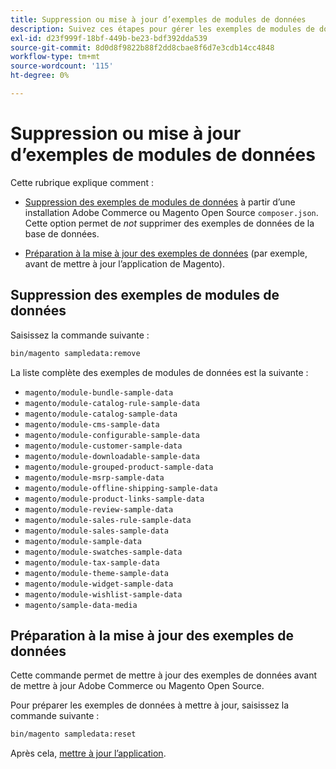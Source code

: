 ```yaml
---
title: Suppression ou mise à jour d’exemples de modules de données
description: Suivez ces étapes pour gérer les exemples de modules de données Adobe Commerce.
exl-id: d23f999f-18bf-449b-be23-bdf392dda539
source-git-commit: 8d0d8f9822b88f2dd8cbae8f6d7e3cdb14cc4848
workflow-type: tm+mt
source-wordcount: '115'
ht-degree: 0%

---
```


# Suppression ou mise à jour d’exemples de modules de données

Cette rubrique explique comment :

* [Suppression des exemples de modules de données](#remove-sample-data-modules) à partir d’une installation Adobe Commerce ou Magento Open Source `composer.json`. Cette option permet de *not* supprimer des exemples de données de la base de données.

* [Préparation à la mise à jour des exemples de données](#prepare-to-update-sample-data) (par exemple, avant de mettre à jour l’application de Magento).

## Suppression des exemples de modules de données

Saisissez la commande suivante :

```bash
bin/magento sampledata:remove
```

La liste complète des exemples de modules de données est la suivante :

* `magento/module-bundle-sample-data`
* `magento/module-catalog-rule-sample-data`
* `magento/module-catalog-sample-data`
* `magento/module-cms-sample-data`
* `magento/module-configurable-sample-data`
* `magento/module-customer-sample-data`
* `magento/module-downloadable-sample-data`
* `magento/module-grouped-product-sample-data`
* `magento/module-msrp-sample-data`
* `magento/module-offline-shipping-sample-data`
* `magento/module-product-links-sample-data`
* `magento/module-review-sample-data`
* `magento/module-sales-rule-sample-data`
* `magento/module-sales-sample-data`
* `magento/module-sample-data`
* `magento/module-swatches-sample-data`
* `magento/module-tax-sample-data`
* `magento/module-theme-sample-data`
* `magento/module-widget-sample-data`
* `magento/module-wishlist-sample-data`
* `magento/sample-data-media`

## Préparation à la mise à jour des exemples de données

Cette commande permet de mettre à jour des exemples de données avant de mettre à jour Adobe Commerce ou Magento Open Source.

Pour préparer les exemples de données à mettre à jour, saisissez la commande suivante :

```bash
bin/magento sampledata:reset
```

Après cela, [mettre à jour l’application](../tutorials/uninstall.md#update-the-application).
